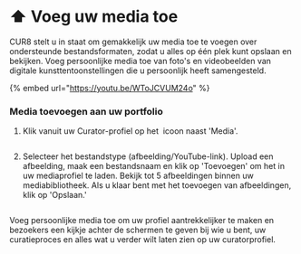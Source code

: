 # ⬆️ Voeg uw media toe

CUR8 stelt u in staat om gemakkelijk uw media toe te voegen over ondersteunde bestandsformaten, zodat u alles op één plek kunt opslaan en bekijken. Voeg persoonlijke media toe van foto's en videobeelden van digitale kunsttentoonstellingen die u persoonlijk heeft samengesteld.

{% embed url="https://youtu.be/WToJCVUM24o" %}

### Media toevoegen aan uw portfolio



1. Klik vanuit uw Curator-profiel op het <img src="../.gitbook/assets/Screenshot 2024-07-09 at 14.25.39.png" alt="" data-size="line"> icoon naast 'Media'.

<figure><img src="../.gitbook/assets/Screenshot 2025-03-11 at 11.08.39.png" alt=""><figcaption></figcaption></figure>

2. Selecteer het bestandstype (afbeelding/YouTube-link). Upload een afbeelding, maak een bestandsnaam en klik op 'Toevoegen' om het in uw mediaprofiel te laden. Bekijk tot 5 afbeeldingen binnen uw mediabibliotheek. Als u klaar bent met het toevoegen van afbeeldingen, klik op 'Opslaan.'

<figure><img src="../.gitbook/assets/Screenshot 2025-03-11 at 11.09.34.png" alt=""><figcaption></figcaption></figure>

Voeg persoonlijke media toe om uw profiel aantrekkelijker te maken en bezoekers een kijkje achter de schermen te geven bij wie u bent, uw curatieproces en alles wat u verder wilt laten zien op uw curatorprofiel.